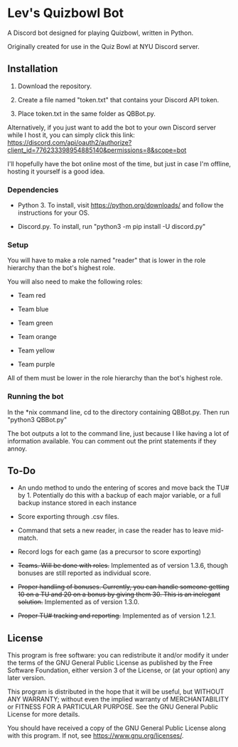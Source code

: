 # Lev's Quizbowl Bot

A Discord bot designed for playing Quizbowl,
written in Python.

Originally created for use in the Quiz Bowl at NYU Discord server. 

## Installation

1. Download the repository.

2. Create a file named "token.txt" that contains your Discord API token.

3. Place token.txt in the same folder as QBBot.py.

Alternatively, if you just want to add the bot to your own Discord 
server while I host it, you can simply click this link: 
https://discord.com/api/oauth2/authorize?client_id=776233398954885140&permissions=8&scope=bot

I'll hopefully have the bot online most of the time, but just in case I'm offline, hosting it
yourself is a good idea.

### Dependencies

* Python 3. To install, visit https://python.org/downloads/ and follow the instructions for your OS.

* Discord.py. To install, run "python3 -m pip install -U discord.py"

### Setup

You will have to make a role named "reader" that is lower in the role hierarchy than the bot's highest role.

You will also need to make the following roles:

* Team red

* Team blue

* Team green

* Team orange

* Team yellow

* Team purple

All of them must be lower in the role hierarchy than the bot's highest role.


### Running the bot

In the *nix command line, cd to the directory containing QBBot.py. Then run "python3 QBBot.py"

The bot outputs a lot to the command line, just because I like having a lot of information available. You can comment out the print statements if they annoy.

## To-Do

* An undo method to undo the entering of scores and move back the TU# by 1. Potentially do this with a backup of each major variable, or a full backup instance stored in each instance

* Score exporting through .csv files.

* Command that sets a new reader, in case the reader has to leave mid-match.

* Record logs for each game (as a precursor to score exporting)

* <strike>Teams. Will be done with roles.</strike> Implemented as of version 1.3.6, though bonuses are still reported as individual score.

* <strike>Proper handling of bonuses. Currently, you can handle someone getting 10 on a TU and 20 on a bonus by giving them 30. This is an inelegant solution.</strike> Implemented as of version 1.3.0.

* <strike>Proper TU# tracking and reporting.</strike> Implemented as of version 1.2.1.

## License
This program is free software: you can redistribute it and/or modify
it under the terms of the GNU General Public License as published by
the Free Software Foundation, either version 3 of the License, or
(at your option) any later version.

This program is distributed in the hope that it will be useful,
but WITHOUT ANY WARRANTY; without even the implied warranty of
MERCHANTABILITY or FITNESS FOR A PARTICULAR PURPOSE.  See the
GNU General Public License for more details.

You should have received a copy of the GNU General Public License
along with this program.  If not, see <https://www.gnu.org/licenses/>.
